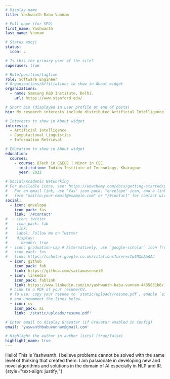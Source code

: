 ```yaml
---
# Display name
title: Yashwanth Babu Vunnam

# Full name (for SEO)
first_name: Yashwanth 
last_name: Vunnam

# Status emoji
status: 
  icon: ☕️

# Is this the primary user of the site?
superuser: true

# Role/position/tagline
role: Software Engineer
# Organizations/Affiliations to show in About widget
organizations:
  - name: Samsung R&D Institute, Delhi. 
    url: https://www.stanford.edu/

# Short bio (displayed in user profile at end of posts)
bio: My research interests include distributed Artificial Intelligence, Natural Language Processing and Information Retrieval.

# Interests to show in About widget
interests:
  - Artificial Intelligence
  - Computational Linguistics
  - Information Retrieval

# Education to show in About widget
education:
  courses:
    - course: BTech in E&ECE | Minor in CSE
      institution: Indian Institute of Technology, Kharagpur
      year: 2022

# Social/Academic Networking
# For available icons, see: https://wowchemy.com/docs/getting-started/page-builder/#icons
#   For an email link, use "fas" icon pack, "envelope" icon, and a link in the
#   form "mailto:your-email@example.com" or "/#contact" for contact widget.
social:
  - icon: envelope
    icon_pack: fas
    link: '/#contact'
#  - icon: twitter
#    icon_pack: fab
#    link: 
#    label: Follow me on Twitter
#    display:
#      header: true
# - icon: graduation-cap # Alternatively, use `google-scholar` icon from `ai` icon pack
#   icon_pack: fas
#   link: https://scholar.google.co.uk/citations?user=sIwtMXoAAAAJ
  - icon: github
    icon_pack: fab
    link: https://github.com/saitamasensei0
  - icon: linkedin
    icon_pack: fablink
    link: https://www.linkedin.com/in/yashwanth-babu-vunnam-4435831b6/
  # Link to a PDF of your resume/CV.
  # To use: copy your resume to `static/uploads/resume.pdf`, enable `ai` icons in `params.yaml`,
  # and uncomment the lines below.
  - icon: cv
    icon_pack: ai
    link: '/static/uploads/resume.pdf'

# Enter email to display Gravatar (if Gravatar enabled in Config)
email: 'yaswanthbabuvunnam@gmail.com'

# Highlight the author in author lists? (true/false)
highlight_name: true
---
```


Hello! This is Yashwanth. I believe problems cannot be solved with the same level of thinking that created them. I am passionate in developing new and novel algorithms and solutions in the domain of AI especially in NLP and IR. 
{style="text-align: justify;"}
